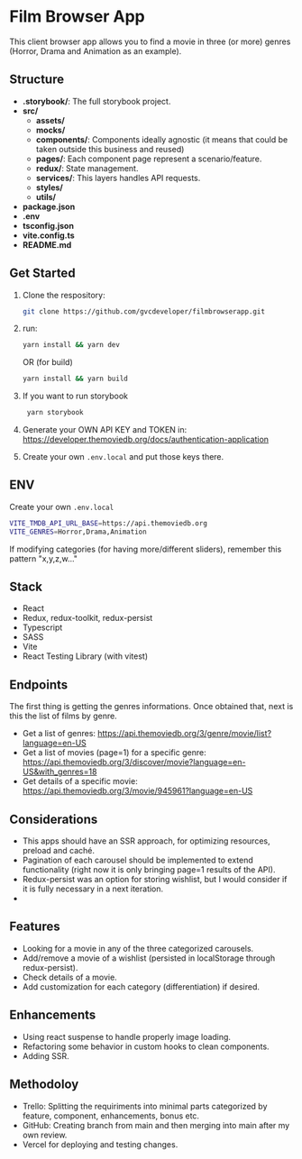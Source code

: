 # Film Browser App

This client browser app allows you to find a movie in three (or more) genres (Horror, Drama and Animation as an example).

## Structure

- **.storybook/**: The full storybook project.
- **src/**
  - **assets/**
  - **mocks/**
  - **components/**: Components ideally agnostic (it means that could be taken outside this business and reused)
  - **pages/**: Each component page represent a scenario/feature.
  - **redux/**: State management.
  - **services/**: This layers handles API requests.
  - **styles/**
  - **utils/**
- **package.json**
- **.env**
- **tsconfig.json**
- **vite.config.ts**
- **README.md**

## Get Started

1. Clone the respository:
   ```bash
   git clone https://github.com/gvcdeveloper/filmbrowserapp.git
   ```
2. run:
   ```bash
   yarn install && yarn dev
   ```
   OR (for build)
   ```bash
   yarn install && yarn build
   ```
3. If you want to run storybook
   ```bash
    yarn storybook
   ```
4. Generate your OWN API KEY and TOKEN in:
   https://developer.themoviedb.org/docs/authentication-application

5. Create your own `.env.local` and put those keys there.

## ENV

Create your own `.env.local`

```bash
VITE_TMDB_API_URL_BASE=https://api.themoviedb.org
VITE_GENRES=Horror,Drama,Animation
```

If modifying categories (for having more/different sliders), remember this pattern "x,y,z,w..."

## Stack

- React
- Redux, redux-toolkit, redux-persist
- Typescript
- SASS
- Vite
- React Testing Library (with vitest)

## Endpoints

The first thing is getting the genres informations. Once obtained that, next is this the list of films by genre.

- Get a list of genres: https://api.themoviedb.org/3/genre/movie/list?language=en-US
- Get a list of movies (page=1) for a specific genre: https://api.themoviedb.org/3/discover/movie?language=en-US&with_genres=18
- Get details of a specific movie: https://api.themoviedb.org/3/movie/945961?language=en-US

## Considerations

- This apps should have an SSR approach, for optimizing resources, preload and caché.
- Pagination of each carousel should be implemented to extend functionality (right now it is only bringing page=1 results of the API).
- Redux-persist was an option for storing wishlist, but I would consider if it is fully necessary in a next iteration.
-

## Features

- Looking for a movie in any of the three categorized carousels.
- Add/remove a movie of a wishlist (persisted in localStorage through redux-persist).
- Check details of a movie.
- Add customization for each category (differentiation) if desired.

## Enhancements

- Using react suspense to handle properly image loading.
- Refactoring some behavior in custom hooks to clean components.
- Adding SSR.

## Methodoloy

- Trello: Splitting the requiriments into minimal parts categorized by feature, component, enhancements, bonus etc.
- GitHub: Creating branch from main and then merging into main after my own review.
- Vercel for deploying and testing changes.
